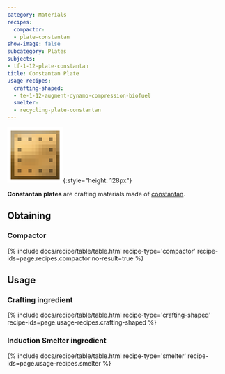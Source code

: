 ```yaml
---
category: Materials
recipes:
  compactor:
  - plate-constantan
show-image: false
subcategory: Plates
subjects:
- tf-1-12-plate-constantan
title: Constantan Plate
usage-recipes:
  crafting-shaped:
  - te-1-12-augment-dynamo-compression-biofuel
  smelter:
  - recycling-plate-constantan
---
```


![Constantan plate](/assets/images/docs/1.12/thermal-foundation/plate-constantan.png){:style="height: 128px"}


**Constantan plates** are crafting materials made of
[constantan](../constantan-ingot/).


Obtaining
---------

### Compactor
{% include docs/recipe/table/table.html recipe-type='compactor' recipe-ids=page.recipes.compactor no-result=true %}


Usage
-----

### Crafting ingredient
{% include docs/recipe/table/table.html recipe-type='crafting-shaped' recipe-ids=page.usage-recipes.crafting-shaped %}

### Induction Smelter ingredient
{% include docs/recipe/table/table.html recipe-type='smelter' recipe-ids=page.usage-recipes.smelter %}
